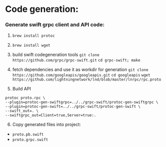 # Code generation:

### Generate swift grpc client and API code:

1. `brew install protoc`
2. `brew install wget`

3. build swift codegeneration tools
`git clone https://github.com/grpc/grpc-swift.git`
`cd grpc-swift; make`

4. fetch dependencies and use it as workdir for generation 
`git clone https://github.com/googleapis/googleapis.git`
`cd googleapis`
`wget https://github.com/lightningnetwork/lnd/blob/master/lnrpc/rpc.proto`

5. Build API
```
protoc proto.rpc \
--plugin=protoc-gen-swiftgrpc=../../grpc-swift/protoc-gen-swiftgrpc \
--plugin=protoc-gen-swift=../../grpc-swift/protoc-gen-swift \
--swift_out=. \
--swiftgrpc_out=Client=true,Server=true:.
```
6. Copy generated files into project:
- `proto.pb.swift`
- `proto.grpc.swift`



